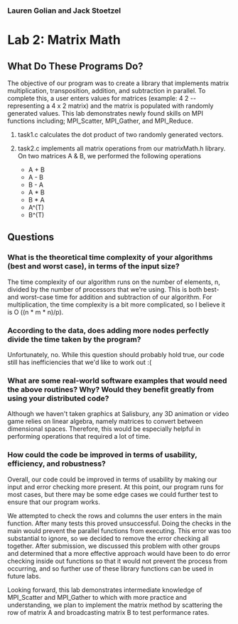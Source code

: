 ### Lauren Golian and Jack Stoetzel

# Lab 2: Matrix Math

## What Do These Programs Do?

The objective of our program was to create a library that implements matrix multiplication, transposition, addition, and subtraction in parallel. To complete this, a user enters values for matrices (example: 4 2 -- representing a 4 x 2 matrix) and the matrix is populated with randomly generated values. This lab demonstrates newly found skills on MPI functions including; MPI_Scatter, MPI_Gather, and MPI_Reduce.

1. task1.c calculates the dot product of two randomly generated vectors.
2. task2.c implements all matrix operations from our matrixMath.h library. 
On two matrices A & B, we performed the following operations

	- A + B
	- A - B
	- B - A
	- A * B
	- B * A
	- A^(T) 
	- B^(T)

## Questions

### What is the theoretical time complexity of your algorithms (best and worst case), in terms of the input size?
	
The time complexity of our algorithm runs on the number of elements, n, divided by the number of processors that we're using. 
This is both best- and worst-case time for addition and subtraction of our algorithm. 
For multiplication, the time complexity is a bit more complicated, so I believe it is O ((n * m * n)/p).

### According to the data, does adding more nodes perfectly divide the time taken by the program?

Unfortunately, no. While this question should probably hold true, our code still has inefficiencies that we'd like to work out :(

### What are some real-world software examples that would need the above routines? Why? Would they benefit greatly from using your distributed code?

Although we haven't taken graphics at Salisbury, any 3D animation or video game	relies on linear algebra, namely matrices to convert between dimensional spaces. 
Therefore, this would be especially helpful in performing operations that required a lot of time.

### How could the code be improved in terms of usability, efficiency, and robustness?

Overall, our code could be improved in terms of usability by making our input and error checking more present. 
At this point, our program runs for most cases, but there may be some edge cases we could further test to ensure that our program works.

We attempted to check the rows and columns the user enters in the main function. 
After many tests this proved unsuccessful. 
Doing the checks in the main would prevent the parallel functions from executing. 
This error was too substantial to ignore, so we decided to remove the error checking all together. 
After submission, we discussed this problem with other groups and determined that a more effective approach would have been to do error checking inside out functions so that it would not prevent the process from occurring, and so further use of these library functions can be used in future labs.

Looking forward, this lab demonstrates intermediate knowledge of MPI_Scatter and MPI_Gather to which with more practice and understanding, we plan to implement the matrix method by scattering the row of matrix A and broadcasting matrix B to test performance rates.